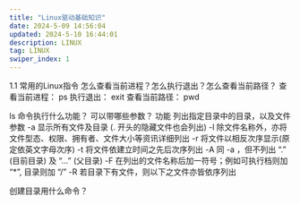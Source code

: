 ```yaml
---
title: "Linux驱动基础知识"
date: 2024-5-09 14:56:04
updated: 2024-5-10 16:44:01
description: LINUX
tag: LINUX
swiper_index: 1 
---
```



1.1 常用的Linux指令
怎么查看当前进程？怎么执行退出？怎么查看当前路径？
查看当前进程： ps
执行退出： exit
查看当前路径： pwd

ls 命令执行什么功能？ 可以带哪些参数？
功能
列出指定目录中的目录，以及文件
参数
-a 显示所有文件及目录 (. 开头的隐藏文件也会列出)
-l 除文件名称外，亦将文件型态、权限、拥有者、文件大小等资讯详细列出
-r 将文件以相反次序显示(原定依英文字母次序)
-t 将文件依建立时间之先后次序列出
-A 同 -a ，但不列出 “.” (目前目录) 及 “…” (父目录)
-F 在列出的文件名称后加一符号；例如可执行档则加 “*”, 目录则加 “/”
-R 若目录下有文件，则以下之文件亦皆依序列出

创建目录用什么命令？
